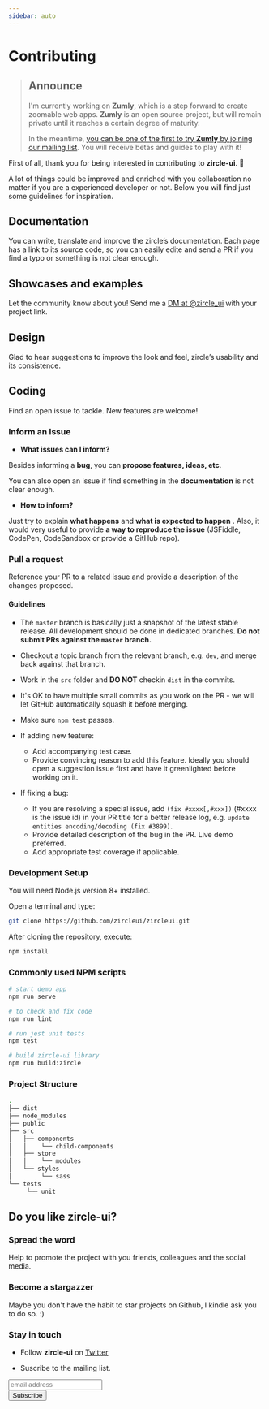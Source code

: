 ```yaml
---
sidebar: auto
---
```


# Contributing

> ## Announce
> I'm currently working on **Zumly**, which is a step forward to create zoomable web apps.
> **Zumly** is an open source project, but will remain private until it reaches a certain degree of maturity.
>
> In the meantime, [you can be one of the first to try **Zumly** by joining our mailing list](https://zumly.org). You will receive betas and guides to play with it!



First of all, thank you for being interested in contributing to **zircle-ui**. 🙏 

A lot of things could be improved and enriched with you collaboration no matter if you are a experienced developer or not. Below you will find just some guidelines for inspiration.

## Documentation
You can write, translate and improve the zircle’s documentation. Each page has a link to its source code, so you can easily edite and send a PR if you find a typo or something is not clear enough.

## Showcases and examples
Let the community know about you! Send me a [DM at @zircle_ui](https://twitter.com/zircle_ui) with your project link.

## Design
Glad to hear suggestions to improve the look and feel, zircle’s usability and its consistence.

## Coding
Find an open issue to tackle. New features are welcome!

### Inform an Issue
- **What issues can I inform?**

Besides informing a **bug**, you can **propose features, ideas, etc**. 

You can also open an issue if find something in the **documentation** is not clear enough. 

- **How to inform?**

Just try to explain **what happens** and **what is expected to happen** . Also, it would very useful to provide **a way to reproduce the issue** (JSFiddle, CodePen, CodeSandbox or provide a GitHub repo).

### Pull a request
Reference your PR to a related issue and provide a description of the changes proposed.

#### Guidelines

- The `master` branch is basically just a snapshot of the latest stable release. All development should be done in dedicated branches. **Do not submit PRs against the `master` branch.**

- Checkout a topic branch from the relevant branch, e.g. `dev`, and merge back against that branch.

- Work in the `src` folder and **DO NOT** checkin `dist` in the commits.

- It's OK to have multiple small commits as you work on the PR - we will let GitHub automatically squash it before merging.

- Make sure `npm test` passes.

- If adding new feature:
  - Add accompanying test case.
  - Provide convincing reason to add this feature. Ideally you should open a suggestion issue first and have it greenlighted before working on it.

- If fixing a bug:
  - If you are resolving a special issue, add `(fix #xxxx[,#xxx])` (#xxxx is the issue id) in your PR title for a better release log, e.g. `update entities encoding/decoding (fix #3899)`.
  - Provide detailed description of the bug in the PR. Live demo preferred.
  - Add appropriate test coverage if applicable.

### Development Setup
You will need Node.js version 8+ installed.

Open a terminal and type:

```bash
git clone https://github.com/zircleui/zircleui.git
```
After cloning the repository, execute:

```bash
npm install
```

### Commonly used NPM scripts
```bash
# start demo app
npm run serve

# to check and fix code
npm run lint

# run jest unit tests
npm test

# build zircle-ui library
npm run build:zircle
```


### Project Structure

```bash
.
├── dist
├── node_modules
├── public
├── src
│   ├── components
│   │ 	 └── child-components
│   ├── store
│   │    └── modules
│   └── styles
│        └── sass
└── tests
	 └── unit

```

## Do you like zircle-ui?

### Spread the word
Help to promote the project with you friends, colleagues and the social media.

### Become a stargazzer
Maybe you don't have the habit to star projects on Github, I kindle ask you to do so. :)

### Stay in touch

- Follow **zircle-ui** on [Twitter](https://twitter.com/zircle_ui)

- Suscribe to the mailing list.

<!-- Begin MailChimp Signup Form -->
<div id="mc_embed_signup">
<form action="https://zircle.us17.list-manage.com/subscribe/post?u=91025581f3cf49d83896d0651&amp;id=8c7dd8cb4d" method="post" id="mc-embedded-subscribe-form" name="mc-embedded-subscribe-form" class="validate" target="_blank" novalidate>
    <div id="mc_embed_signup_scroll">
  
  <input type="email" value="" name="EMAIL" class="email" id="mce-EMAIL" placeholder="email address" required>
    <!-- real people should not fill this in and expect good things - do not remove this or risk form bot signups-->
    <div style="position: absolute; left: -5000px;" aria-hidden="true"><input type="text" name="b_91025581f3cf49d83896d0651_8c7dd8cb4d" tabindex="-1" value=""></div>
    <div class="clear"><input type="submit" value="Subscribe" name="subscribe" id="mc-embedded-subscribe" class="button"></div>
    </div>
</form>
</div>

<!--End mc_embed_signup-->


